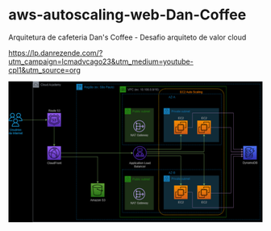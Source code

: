 # aws-autoscaling-web-Dan-Coffee
Arquitetura de cafeteria Dan's Coffee - Desafio arquiteto de valor cloud

https://lp.danrezende.com/?utm_campaign=lcmadvcago23&utm_medium=youtube-cpl1&utm_source=org

<img src="/arquitetura.png">
